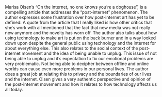 Marisa Olsen’s “On the internet, no one knows you’re a doghouse”, is a compelling article that addresses the “post-internet” phenomenon. The author expresses some frustration over how post-internet art has yet to be defined. A quote from the article that I really liked is how other critics that she’s work with all mentioned that the fact that new media was not really new anymore and the novelty has worn off. The author also talks about how using technology to make art is put on the back burner and in a way looked down upon despite the general public using technology and the internet for about everything else. This also relates to the social context of the post-internet movement and the idea of being unable to unplug. This issue of not being able to unplug and it’s expectation to fix our emotional problems are very problematic. Not being able to decipher between offline and online worlds can cause even more problems in our personal lives. The author does a great job at relating this to privacy and the boundaries of our lives and the internet.  Olsen gives a very authentic perspective and opinion of the post-internet movement and how it relates to how technology affects us all today. 


